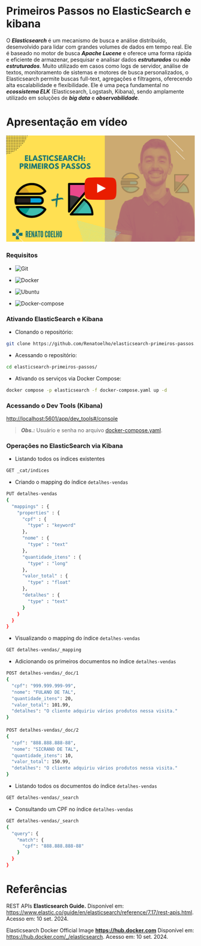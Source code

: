 # Primeiros Passos no ElasticSearch e kibana

O ***Elasticsearch*** é um mecanismo de busca e análise distribuído, desenvolvido para lidar com grandes volumes de dados em tempo real. Ele é baseado no motor de busca ***Apache Lucene*** e oferece uma forma rápida e eficiente de armazenar, pesquisar e analisar dados ***estruturados*** ou ***não estruturados***. Muito utilizado em casos como logs de servidor, análise de textos, monitoramento de sistemas e motores de busca personalizados, o Elasticsearch permite buscas full-text, agregações e filtragens, oferecendo alta escalabilidade e flexibilidade. Ele é uma peça fundamental no ***ecossistema ELK*** (Elasticsearch, Logstash, Kibana), sendo amplamente utilizado em soluções de ***big data*** e ***observabilidade***.

<!--
https://www.youtube.com/@renato-coelho
-->

# Apresentação em vídeo

<p align="center">
  <a href="https://youtu.be/llnqc-2cZfw" target="_blank"><img src="thumbnail/ElasticSearchPrimeirosPassos.png" alt="Vídeo de apresentação"></a>
</p>


### Requisitos

+ ![Git](https://img.shields.io/badge/Git-2.25.1%2B-E3E3E3)

+ ![Docker](https://img.shields.io/badge/Docker-27.2.1%2B-E3E3E3)

+ ![Ubuntu](https://img.shields.io/badge/Ubuntu-20.04%2B-E3E3E3)

+ ![Docker-compose](https://img.shields.io/badge/Docker--compose-2.29.2%2B-E3E3E3)


### Ativando ElasticSearch e Kibana


+ Clonando o repositório:

```bash
git clone https://github.com/Renatoelho/elasticsearch-primeiros-passos.git elasticsearch-primeiros-passos
```

+ Acessando o repositório:

```bash
cd elasticsearch-primeiros-passos/
```

+ Ativando os serviços via Docker Compose:

```bash
docker compose -p elasticsearch -f docker-compose.yaml up -d
```

### Acessando o Dev Tools (Kibana)

[http://localhost:5601/app/dev_tools#/console](http://localhost:5601/app/dev_tools#/console)

> ***Obs.:*** Usuário e senha no arquivo [docker-compose.yaml](docker-compose.yaml).

### Operações no ElasticSearch via Kibana

+ Listando todos os índices existentes

```bash
GET _cat/indices
```

+ Criando o mapping do índice ```detalhes-vendas```

```bash
PUT detalhes-vendas
{
  "mappings" : {
    "properties" : {
      "cpf" : {
        "type" : "keyword"
      },
      "nome" : {
        "type" : "text"
      },
      "quantidade_itens" : {
        "type" : "long"
      },
      "valor_total" : {
        "type" : "float"
      },
      "detalhes" : {
        "type" : "text"
      }
    }
  }
}
```

+ Visualizando o mapping do índice ```detalhes-vendas```

```bash
GET detalhes-vendas/_mapping
```

+ Adicionando os primeiros documentos no índice ```detalhes-vendas```

```bash
POST detalhes-vendas/_doc/1
{
  "cpf": "999.999.999-99",
  "nome": "FULANO DE TAL",
  "quantidade_itens": 20,
  "valor_total": 101.99,
  "detalhes": "O cliente adquiriu vários produtos nessa visita."
}

POST detalhes-vendas/_doc/2
{
  "cpf": "888.888.888-88",
  "nome": "SICRANO DE TAL",
  "quantidade_itens": 10,
  "valor_total": 150.99,
  "detalhes": "O cliente adquiriu vários produtos nessa visita."
}
```

+ Listando todos os documentos do índice ```detalhes-vendas```

```bash
GET detalhes-vendas/_search
```

+ Consultando um CPF no índice ```detalhes-vendas```

```bash
GET detalhes-vendas/_search
{
  "query": {
    "match": {
      "cpf": "888.888.888-88"
    }
  }
}
```

# Referências

REST APIs **Elasticsearch Guide.** Disponível em: <https://www.elastic.co/guide/en/elasticsearch/reference/7.17/rest-apis.html>. Acesso em: 10 set. 2024.

Elasticsearch Docker Official Image **https://hub.docker.com** Disponível em: <https://hub.docker.com/_/elasticsearch>. Acesso em: 10 set. 2024.
